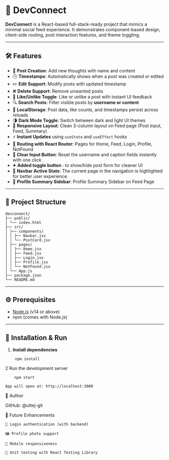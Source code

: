 # 🚀 DevConnect

**DevConnect** is a React-based full-stack-ready project that mimics a minimal social feed experience. It demonstrates component-based design, client-side routing, post interaction features, and theme toggling.

---

## 🛠️ Features

- 📝 **Post Creation**: Add new thoughts with name and content
- 🕒 **Timestamps**: Automatically shows when a post was created or edited
- ✏️ **Edit Support**: Modify posts with updated timestamp
- ❌ **Delete Support**: Remove unwanted posts
- 🤍 **Like/Unlike Toggle**: Like or unlike a post with instant UI feedback
- 🔍 **Search Posts**: Filter visible posts by **username or content**
- 💾 **LocalStorage**: Post data, like counts, and timestamps persist across reloads
- 🌗 **Dark Mode Toggle**: Switch between dark and light UI themes
- 📱 **Responsive Layout**: Clean 3-column layout on Feed page (Post input, Feed, Summary)
- ⚡ **Instant Updates** using `useState` and `useEffect` hooks
- 🧭 **Routing with React Router**: Pages for Home, Feed, Login, Profile, NotFound
- 🧹 **Clear Input Button**: Reset the username and caption fields instantly with one click
- ➕ **Added toggle button** : to show/hide post form for cleaner UI
- 🔗 **Navbar Active State**: The current page in the navigation is highlighted for better user experience.
- 🧾 **Profile Summary Sidebar**: Profile Summary Sidebar on Feed Page


---

## 📁 Project Structure

    devconnect/
    ├── public/
    │ └── index.html
    ├── src/
    │ ├── components/
    │ │ ├── Navbar.jsx
    │ │ └── PostCard.jsx
    │ ├── pages/
    │ │ ├── Home.jsx
    │ │ ├── Feed.jsx
    │ │ ├── Login.jsx
    │ │ ├── Profile.jsx
    │ │ └── NotFound.jsx
    │ └── App.js
    ├── package.json
    └── README.md




---

## ⚙️ Prerequisites

- [Node.js](https://nodejs.org/) (v14 or above)
- npm (comes with Node.js)

---

## 🚀 Installation & Run

1. **Install dependencies**

        npm install

2   Run the development server

        npm start

    App will open at: http://localhost:3000


👤 Author

GitHub: @uttej-git



📌 Future Enhancements

    🔐 Login authentication (with backend)

    🖼️ Profile photo support

    📲 Mobile responsiveness

    🧪 Unit testing with React Testing Library
